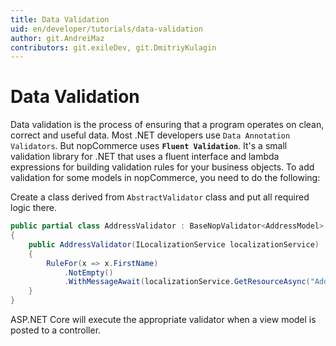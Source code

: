 ```yaml
---
title: Data Validation
uid: en/developer/tutorials/data-validation
author: git.AndreiMaz
contributors: git.exileDev, git.DmitriyKulagin
---
```


# Data Validation

Data validation is the process of ensuring that a program operates on clean, correct and useful data. Most .NET developers use `Data Annotation Validators`. But nopCommerce uses **`Fluent Validation`**. It's a small validation library for .NET that uses a fluent interface and lambda expressions for building validation rules for your business objects. To add validation for some models in nopCommerce, you need to do the following:

Create a class derived from `AbstractValidator` class and put all required logic there.

```csharp
public partial class AddressValidator : BaseNopValidator<AddressModel>
{
    public AddressValidator(ILocalizationService localizationService)
    {
        RuleFor(x => x.FirstName)
            .NotEmpty()
            .WithMessageAwait(localizationService.GetResourceAsync("AddressFields.FirstName.Required"));            
    }
}
```

ASP.NET Core will execute the appropriate validator when a view model is posted to a controller.
